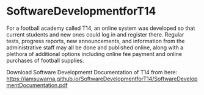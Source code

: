 # SoftwareDevelopmentforT14
For a football academy called T14, an online system was developed so that current students and new ones could log in and register there. Regular tests, progress reports, new announcements, and information from the administrative staff may all be done and published online, along with a plethora of additional options including online fee payment and online purchases of football supplies.


Download Software Developmemt Documentation of T14 from here: https://iamsuwarna.github.io/SoftwareDevelopmentforT14/SoftwareDevelopmentDocumentation.pdf
